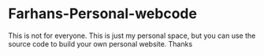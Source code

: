 # Farhans-Personal-webcode
This is not for everyone. This is just my personal space, but you can use the source code to build your own personal website. Thanks 
